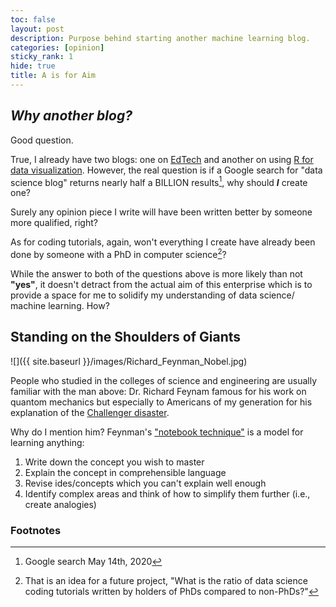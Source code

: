 ```yaml
---
toc: false
layout: post
description: Purpose behind starting another machine learning blog.
categories: [opinion]
sticky_rank: 1
hide: true
title: A is for Aim
---
```


## ***Why another blog?***

Good question. 

True, I already have two blogs: one on [EdTech](https://teachinglearninglearningteaching.wordpress.com/) and another on using [R for data visualization](https://educators-r-learners.netlify.app/). However, the real question is if a Google search for "data science blog" returns nearly half a BILLION results[^1], why should ***I*** create one? 

Surely any opinion piece I write will have been written better by someone more qualified, right?

As for coding tutorials, again, won't everything I create have already been done by someone with a PhD in computer science[^2]?  

While the answer to both of the questions above is more likely than not **"yes"**, it doesn't detract from the actual aim of this enterprise which is to provide a space for me to solidify my understanding of data science/ machine learning. How? 

## Standing on the Shoulders of Giants

![]({{ site.baseurl }}/images/Richard_Feynman_Nobel.jpg)

People who studied in the colleges of science and engineering are usually familiar with the man above: Dr. Richard Feynam famous for his work on quantom mechanics but especially to Americans of my generation for his explanation of the [Challenger disaster](https://youtu.be/raMmRKGkGD4?t=38).

Why do I mention him? Feynman's ["notebook technique"](https://www.youtube.com/watch?v=GD-_fcpylcE) is a model for learning anything:   
1. Write down the concept you wish to master
2. Explain the concept in comprehensible language
3. Revise ides/concepts which you can't explain well enough
4. Identify complex areas and think of how to simplify them further (i.e., create analogies)


### Footnotes
[^1]: Google search May 14th, 2020  
[^2]: That is an idea for a future project, "What is the ratio of data science coding tutorials written by holders of PhDs compared to non-PhDs?"
